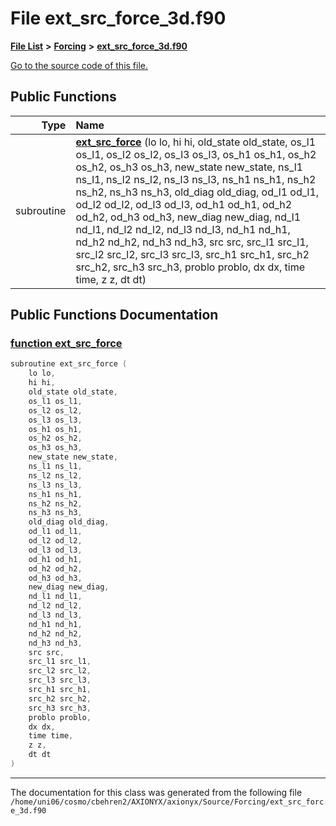 
# File ext\_src\_force\_3d.f90


[**File List**](files.md) **>** [**Forcing**](dir_45682215f16eaf57f766b3c547de68bc.md) **>** [**ext\_src\_force\_3d.f90**](ext__src__force__3d_8f90.md)

[Go to the source code of this file.](ext__src__force__3d_8f90_source.md)


















## Public Functions

| Type | Name |
| ---: | :--- |
|  subroutine | [**ext\_src\_force**](ext__src__force__3d_8f90.md#function-ext-src-force) (lo lo, hi hi, old\_state old\_state, os\_l1 os\_l1, os\_l2 os\_l2, os\_l3 os\_l3, os\_h1 os\_h1, os\_h2 os\_h2, os\_h3 os\_h3, new\_state new\_state, ns\_l1 ns\_l1, ns\_l2 ns\_l2, ns\_l3 ns\_l3, ns\_h1 ns\_h1, ns\_h2 ns\_h2, ns\_h3 ns\_h3, old\_diag old\_diag, od\_l1 od\_l1, od\_l2 od\_l2, od\_l3 od\_l3, od\_h1 od\_h1, od\_h2 od\_h2, od\_h3 od\_h3, new\_diag new\_diag, nd\_l1 nd\_l1, nd\_l2 nd\_l2, nd\_l3 nd\_l3, nd\_h1 nd\_h1, nd\_h2 nd\_h2, nd\_h3 nd\_h3, src src, src\_l1 src\_l1, src\_l2 src\_l2, src\_l3 src\_l3, src\_h1 src\_h1, src\_h2 src\_h2, src\_h3 src\_h3, problo problo, dx dx, time time, z z, dt dt) <br> |








## Public Functions Documentation


### <a href="#function-ext-src-force" id="function-ext-src-force">function ext\_src\_force </a>


```cpp
subroutine ext_src_force (
    lo lo,
    hi hi,
    old_state old_state,
    os_l1 os_l1,
    os_l2 os_l2,
    os_l3 os_l3,
    os_h1 os_h1,
    os_h2 os_h2,
    os_h3 os_h3,
    new_state new_state,
    ns_l1 ns_l1,
    ns_l2 ns_l2,
    ns_l3 ns_l3,
    ns_h1 ns_h1,
    ns_h2 ns_h2,
    ns_h3 ns_h3,
    old_diag old_diag,
    od_l1 od_l1,
    od_l2 od_l2,
    od_l3 od_l3,
    od_h1 od_h1,
    od_h2 od_h2,
    od_h3 od_h3,
    new_diag new_diag,
    nd_l1 nd_l1,
    nd_l2 nd_l2,
    nd_l3 nd_l3,
    nd_h1 nd_h1,
    nd_h2 nd_h2,
    nd_h3 nd_h3,
    src src,
    src_l1 src_l1,
    src_l2 src_l2,
    src_l3 src_l3,
    src_h1 src_h1,
    src_h2 src_h2,
    src_h3 src_h3,
    problo problo,
    dx dx,
    time time,
    z z,
    dt dt
) 
```



------------------------------
The documentation for this class was generated from the following file `/home/uni06/cosmo/cbehren2/AXIONYX/axionyx/Source/Forcing/ext_src_force_3d.f90`